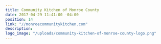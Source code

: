```yaml
---
title: Community Kitchen of Monroe County
date: 2017-04-29 11:41:00 -04:00
position: 14
link: "//monroecommunitykitchen.com"
description: 
logo_image: "/uploads/community-kitchen-of-monroe-county-logo.png"
---
```


